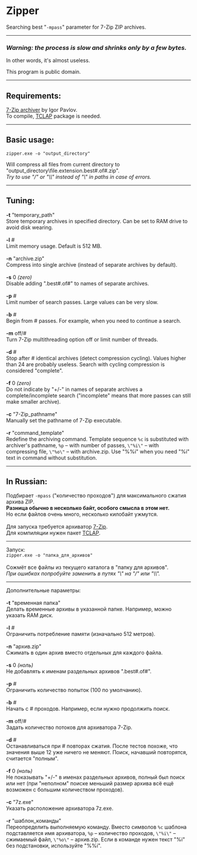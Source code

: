 # Zipper
Searching best "`-mpass`" parameter for 7-Zip ZIP archives.

---
### *Warning: the process is slow and shrinks only by a few bytes.*
In other words, it's almost useless.

This program is public domain.

---
## Requirements:

[7-Zip archiver](http://7-zip.org/) by Igor Pavlov.<br>
To compile, [TCLAP](https://sourceforge.net/projects/tclap/) package is needed.

---
## Basic usage:

`zipper.exe -o "output_directory"`

Will compress all files from current directory to "output_directory\file.extension.best#.of#.zip".<br>
*Try to use "/" or "\\\\" instead of "\\" in paths in case of errors.*

---
## Tuning:

**\-t** "temporary_path"<br>
Store temporary archives in specified directory. Can be set to RAM drive to avoid disk wearing.<br>
<br>
**\-l** #<br>
Limit memory usage. Default is 512 MB.<br>
<br>
**\-n** "archive.zip"<br>
Compress into single archive (instead of separate archives by default).<br>
<br>
**\-s** 0 *(zero)*<br>
Disable adding ".best#.of#" to names of separate archives.<br>
<br>
**\-p** #<br>
Limit number of search passes. Large values can be very slow.<br>
<br>
**\-b** #<br>
Begin from # passes. For example, when you need to continue a search.<br>
<br>
**\-m** off/#<br>
Turn 7-Zip multithreading option off or limit number of threads.<br>
<br>
**\-d** #<br>
Stop after # identical archives (detect compression cycling). Values higher than 24 are probably useless. Search with cycling compression is considered "complete".<br>
<br>
**\-f** 0 *(zero)*<br>
Do not indicate by "+/-" in names of separate archives a complete/incomplete search ("incomplete" means that more passes can still make smaller archive).<br>
<br>
**\-c** "7-Zip_pathname"<br>
Manually set the pathname of 7-Zip executable.<br>
<br>
**\-r** "command_template"<br>
Redefine the archiving command. Template sequence `%c` is substituted with archiver's pathname, `%p`&nbsp;– with number of passes, `\"%i\"`&nbsp;– with compressing file, `\"%o\"`&nbsp;– with archive.zip. Use "%%i" when you need "%i" text in command without substitution.

---
## In Russian:

Подбирает `-mpass` ("количество проходов") для максимального сжатия архива ZIP.<br>
**Разница обычно в несколько байт, особого смысла в этом нет.**<br>
Но если файлов очень много, несколько килобайт ужмутся.<br>
<br>
Для запуска требуется архиватор [7-Zip](http://7-zip.org/).<br>
Для компиляции нужен пакет [TCLAP](https://sourceforge.net/projects/tclap/).<br>

---
Запуск:<br>
`zipper.exe -o "папка_для_архивов"`<br>
<br>
Сожмёт все файлы из текущего каталога в "папку для архивов".<br>
*При ошибках попробуйте заменить в путях "\\" на "/" или "\\\\".*

---
Дополнительные параметры:<br>
<br>
**\-t** "временная папка"<br>
Делать временные архивы в указанной папке. Например, можно указать RAM диск.<br>
<br>
**\-l** #<br>
Ограничить потребление памяти (изначально 512 метров).<br>
<br>
**\-n** "архив.zip"<br>
Сжимать в один архив вместо отдельных для каждого файла.<br>
<br>
**\-s** 0 *(ноль)*<br>
Не добавлять к именам раздельных архивов ".best#.of#".<br>
<br>
**\-p** #<br>
Ограничить количество попыток (100 по умолчанию).<br>
<br>
**\-b** #<br>
Начать с # проходов. Например, если нужно продолжить поиск.<br>
<br>
**\-m** off/#<br>
Задать количество потоков для архиватора 7-Zip.<br>
<br>
**\-d** #<br>
Останавливаться при # повторах сжатия. После тестов похоже, что значения выше 12 уже ничего не меняют. Поиск, начавший повторятся, считается "полным".<br>
<br>
**\-f** 0 *(ноль)*<br>
Не показывать "+/-" в именах раздельных архивов, полный был поиск или нет (при "неполном" поиске меньший размер архива всё ещё возможен с большим количеством проходов).<br>
<br>
**\-c** "7z.exe"<br>
Указать расположение архиватора 7z.exe.<br>
<br>
**\-r** "шаблон_команды"<br>
Переопределить выполняемую команду. Вместо символов `%c` шаблона подставляется имя архиватора, `%p`&nbsp;– количество проходов, `\"%i\"`&nbsp;– сжимаемый файл, `\"%o\"`&nbsp;– архив.zip. Если в команде нужен текст "%i" без подстановки, используйте "%%i".
